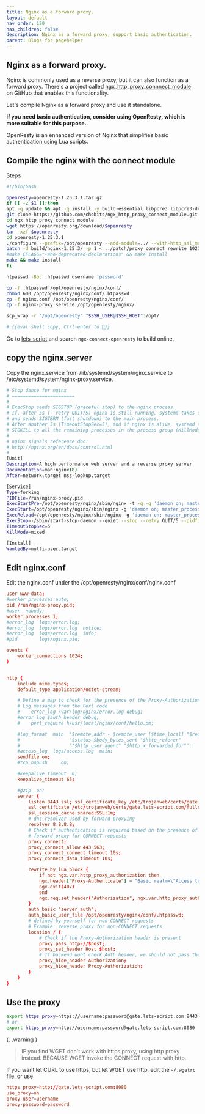 ```yaml
---
title: Nginx as a forward proxy.
layout: default
nav_order: 120
has_children: false
description: Nginx as a forward proxy, support basic authentication.
parent: Blogs for pagehelper
---
```


## Nginx as a forward proxy.

Nginx is commonly used as a reverse proxy, but it can also function as a forward proxy. There's a project called [ngx_http_proxy_connnect_module](https://github.com/chobits/ngx_http_proxy_connect_module) on GitHub that enables this functionality.

Let's compile Nginx as a forward proxy and use it standalone.

**If you need basic authentication, consider using OpenResty, which is more suitable for this purpose.**.

OpenResty is an enhanced version of Nginx that simplifies basic authentication using Lua scripts.

## Compile the nginx with the connect module

Steps
```bash
#!/bin/bash

openresty=openresty-1.25.3.1.tar.gz
if [[ -z $1 ]];then
apt -q update && apt -q install -y build-essential libpcre3 libpcre3-dev libzip-dev libssl-dev apache2-utils
git clone https://github.com/chobits/ngx_http_proxy_connect_module.git
cd ngx_http_proxy_connect_module
wget https://openresty.org/download/$openresty
tar -xzf $openresty
cd openresty-1.25.3.1
./configure --prefix=/opt/openresty --add-module=../ --with-http_ssl_module
patch -d build/nginx-1.25.3/ -p 1 < ../patch/proxy_connect_rewrite_102101.patch
#make CFLAGS="-Wno-deprecated-declarations" && make install
make && make install
fi

htpasswd -Bbc .htpasswd username 'password'

cp -f .htpasswd /opt/openresty/nginx/conf/
chmod 600 /opt/openresty/nginx/conf/.htpasswd
cp -f nginx.conf /opt/openresty/nginx/conf/
cp -f nginx-proxy.service /opt/openresty/nginx/

scp_wrap -r "/opt/openresty" "$SSH_USER@$SSH_HOST":/opt/

# {{eval shell copy, Ctrl-enter to 🏃}}
```

Go to [lets-script](https://lets-script.com) and search `ngx-connect-openresty` to build online.


## copy the nginx.server

Copy the nginx.service from /lib/systemd/system/nginx.service to /etc/systemd/system/nginx-proxy.service.

```sh
# Stop dance for nginx
# =======================
#
# ExecStop sends SIGSTOP (graceful stop) to the nginx process.
# If, after 5s (--retry QUIT/5) nginx is still running, systemd takes control
# and sends SIGTERM (fast shutdown) to the main process.
# After another 5s (TimeoutStopSec=5), and if nginx is alive, systemd sends
# SIGKILL to all the remaining processes in the process group (KillMode=mixed).
#
# nginx signals reference doc:
# http://nginx.org/en/docs/control.html
#
[Unit]
Description=A high performance web server and a reverse proxy server
Documentation=man:nginx(8)
After=network.target nss-lookup.target

[Service]
Type=forking
PIDFile=/run/nginx-proxy.pid
ExecStartPre=/opt/openresty/nginx/sbin/nginx -t -q -g 'daemon on; master_process on;'
ExecStart=/opt/openresty/nginx/sbin/nginx -g 'daemon on; master_process on;'
ExecReload=/opt/openresty/nginx/sbin/nginx -g 'daemon on; master_process on;' -s reload
ExecStop=-/sbin/start-stop-daemon --quiet --stop --retry QUIT/5 --pidfile /run/nginx-proxy.pid
TimeoutStopSec=5
KillMode=mixed

[Install]
WantedBy=multi-user.target
```

## Edit nginx.conf

Edit the nginx.conf under the /opt/openresty/nginx/conf/nginx.conf

```conf
user www-data;
#worker_processes auto;
pid /run/nginx-proxy.pid;
#user  nobody;
worker_processes 1;
#error_log  logs/error.log;
#error_log  logs/error.log  notice;
#error_log  logs/error.log  info;
#pid        logs/nginx.pid;

events {
    worker_connections 1024;
}


http {
    include mime.types;
    default_type application/octet-stream;

    # Define a map to check for the presence of the Proxy-Authorization header
    # Log messages from the Perl code
    #    error_log /var/log/nginx/error.log debug;
    #error_log $auth_header debug;
    #    perl_require h/usr/local/nginx/conf/hello.pm;

    #log_format  main  '$remote_addr - $remote_user [$time_local] "$request" '
    #                  '$status $body_bytes_sent "$http_referer" '
    #                  '"$http_user_agent" "$http_x_forwarded_for"';
    #access_log  logs/access.log  main;
    sendfile on;
    #tcp_nopush     on;

    #keepalive_timeout  0;
    keepalive_timeout 65;

    #gzip  on;
    server {
        listen 8443 ssl; ssl_certificate_key /etc/trojanweb/certs/gate.lets-script.com/gate.lets-script.com.key;
        ssl_certificate /etc/trojanweb/certs/gate.lets-script.com/fullchain.cer;
        ssl_session_cache shared:SSL:1m;
        # dns resolver used by forward proxying
        resolver 8.8.8.8;
        # Check if authentication is required based on the presence of the Proxy-Authorization header
        # forward proxy for CONNECT requests
        proxy_connect;
        proxy_connect_allow 443 563;
        proxy_connect_connect_timeout 10s;
        proxy_connect_data_timeout 10s;

        rewrite_by_lua_block {
            if not ngx.var.http_proxy_authorization then
            ngx.header["Proxy-Authenticate"] = "Basic realm=\"Access to internal site\""
            ngx.exit(407)
            end
            ngx.req.set_header("Authorization", ngx.var.http_proxy_authorization)
        }
        auth_basic "server auth";
        auth_basic_user_file /opt/openresty/nginx/conf/.htpasswd;
        # defined by yourself for non-CONNECT requests
        # Example: reverse proxy for non-CONNECT requests
        location / {
            # Check if the Proxy-Authorization header is present
            proxy_pass http://$host;
            proxy_set_header Host $host;
            # If backend wont check Auth header, we should not pass the user/password.
            proxy_hide_header Authorization;
            proxy_hide_header Proxy-Authorization;
        }
    }
}
```
## Use the proxy

```bash
export https_proxy=https://username:password@gate.lets-script.com:8443
# or
export https_proxy=http://username:password@gate.lets-script.com:8080
```

{: .warning }

> IF you find WGET don't work with https proxy, using http proxy instead. BECAUSE WGET invoke the CONNECT request with http.

If you want let CURL to use https, but let WGET use http, edit the `~/.wgetrc` file. or use 

```conf
https_proxy=http://gate.lets-script.com:8080
use_proxy=on
proxy-user=username
proxy-password=password
```
